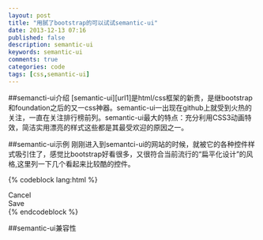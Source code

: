 ```yaml
---
layout: post
title: "用腻了bootstrap的可以试试semantic-ui"
date: 2013-12-13 07:16
published: false
description: semantic-ui
keywords: semantic-ui
comments: true
categories: code
tags: [css,semantic-ui]
---
```


##semancti-ui介绍
[semantic-ui][url1]是html/css框架的新贵，是继bootstrap和foundation之后的又一css神器。semantic-ui一出现在github上就受到火热的关注，一直在关注排行榜前列。semantic-ui最大的特点：充分利用CSS3动画特效，简洁实用漂亮的样式这些都是其最受欢迎的原因之一。  
<!--more-->  

##semantic-ui示例
刚刚进入到semantci-ui的网站的时候，就被它的各种控件样式吸引住了，感觉比bootstrap好看很多，又很符合当前流行的“扁平化设计”的风格,这里列一下几个看起来比较酷的控件。  

{% codeblock lang:html %}
<div class="ui buttons">
  <div class="ui button">Cancel</div>
  <div class="or"></div>
  <div class="ui positive button">Save</div>
</div>
{% endcodeblock %}  


##semantic-ui兼容性

